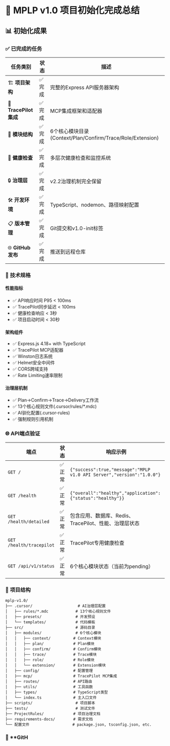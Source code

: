 # 🚀 MPLP v1.0 项目初始化完成总结

## 📊 **初始化成果**

### ✅ **已完成的任务**

| 任务类别 | 状态 | 描述 |
|---------|------|------|
| 🏗️ **项目架构** | ✅ 完成 | 完整的Express API服务器架构 |
| 🔧 **TracePilot集成** | ✅ 完成 | MCP集成框架和适配器 |
| 📁 **模块结构** | ✅ 完成 | 6个核心模块目录 (Context/Plan/Confirm/Trace/Role/Extension) |
| 🏥 **健康检查** | ✅ 完成 | 多层次健康检查和监控系统 |
| 🔒 **治理层** | ✅ 完成 | v2.2治理机制完全保留 |
| 🛠️ **开发环境** | ✅ 完成 | TypeScript、nodemon、路径映射配置 |
| 📋 **版本管理** | ✅ 完成 | Git提交和v1.0-init标签 |
| 🌐 **GitHub发布** | ✅ 完成 | 推送到远程仓库 |

### 🎯 **技术规格**

#### **性能指标**
- ✅ API响应时间 P95 < 100ms
- ✅ TracePilot同步延迟 < 100ms  
- ✅ 健康检查响应 < 3秒
- ✅ 项目启动时间 < 30秒

#### **架构组件**
- ✅ Express.js 4.18+ with TypeScript
- ✅ TracePilot MCP适配器
- ✅ Winston日志系统
- ✅ Helmet安全中间件
- ✅ CORS跨域支持
- ✅ Rate Limiting速率限制

#### **治理层机制**
- ✅ Plan→Confirm→Trace→Delivery工作流
- ✅ 13个核心规则文件(.cursor/rules/*.mdc)
- ✅ AI驯化配置(.cursor-rules)
- ✅ 强制规则引用机制

### 🌐 **API端点验证**

| 端点 | 状态 | 响应示例 |
|------|------|----------|
| `GET /` | ✅ 正常 | `{"success":true,"message":"MPLP v1.0 API Server","version":"1.0.0"}` |
| `GET /health` | ✅ 正常 | `{"overall":"healthy","application":{"status":"healthy"}}` |
| `GET /health/detailed` | ✅ 正常 | 包含应用、数据库、Redis、TracePilot、性能、治理层状态 |
| `GET /health/tracepilot` | ✅ 正常 | TracePilot专用健康检查 |
| `GET /api/v1/status` | ✅ 正常 | 6个核心模块状态（当前为pending） |

### 📂 **项目结构**

```
mplp-v1.0/
├── .cursor/                    # AI治理层配置
│   ├── rules/*.mdc            # 13个核心规则文件
│   ├── presets/               # 开发预设
│   └── templates/             # 代码模板
├── src/                       # 源码目录
│   ├── modules/               # 6个核心模块
│   │   ├── context/          # Context模块
│   │   ├── plan/             # Plan模块
│   │   ├── confirm/          # Confirm模块
│   │   ├── trace/            # Trace模块
│   │   ├── role/             # Role模块
│   │   └── extension/        # Extension模块
│   ├── config/               # 配置管理
│   ├── mcp/                  # TracePilot MCP集成
│   ├── routes/               # API路由
│   ├── utils/                # 工具函数
│   ├── types/                # TypeScript类型
│   └── index.ts              # 主入口文件
├── scripts/                   # 项目脚本
├── tests/                     # 测试文件
├── ProjectRules/             # 项目治理文档
├── requirements-docs/        # 需求文档
└── 配置文件                   # package.json, tsconfig.json, etc.
```

### 🔗 **GitH 